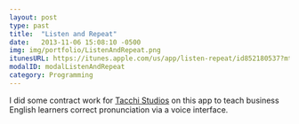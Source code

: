 ```yaml
---
layout: post
type: past
title:  "Listen and Repeat"
date:   2013-11-06 15:08:10 -0500
img: img/portfolio/ListenAndRepeat.png
itunesURL: https://itunes.apple.com/us/app/listen-repeat/id852180537?mt=8 
modalID: modalListenAndRepeat
category: Programming
---
```


I did some contract work for [Tacchi Studios][tacchi-link] on this app to teach business English learners correct pronunciation via a voice interface.
 

[tacchi-link]: http://tacchistudios.com/